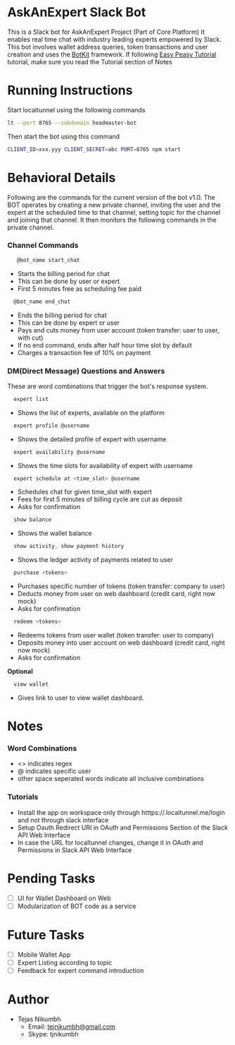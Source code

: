 # AskAnExpert Slack Bot
This is a Slack bot for AskAnExpert Project (Part of Core Platform) It enables real time chat with industry leading experts empowered by Slack. This bot involves wallet address queries, token transactions and user creation and uses the [BotKit](https://github.com/howdyai/botkit) framework. If following [Easy Peasy Tutorial](https://api.slack.com/tutorials/easy-peasy-bots) tutorial, make sure you read the Tutorial section of Notes

# Running Instructions
Start localtunnel using the following commands
```bash
lt --port 8765 --subdomain headmaster-bot
```


Then start the bot using this command
```bash
CLIENT_ID=xxx.yyy CLIENT_SECRET=abc PORT=8765 npm start
```

# Behavioral Details
Following are the commands for the current version of the bot v1.0. The BOT operates by creating a new private channel, inviting the user and the expert at the scheduled time to that channel, setting topic for the channel and joining that channel. It then monitors the following commands in the private channel.

### Channel Commands
```javascript
   @bot_name start_chat
```
  - Starts the billing period for chat
  - This can be done by user or expert
  - First 5 minutes free as scheduling fee paid

```javascript
  @bot_name end_chat
```
  - Ends the billing period for chat
  - This can be done by expert or user
  - Pays and cuts money from user account (token transfer: user to user, with cut)
  - If no end command, ends after half hour time slot by default
  - Charges a transaction fee of 10% on payment

### DM(Direct Message) Questions and Answers
These are word combinations that trigger the bot's response system.

```javascript
  expert list
```
- Shows the list of experts, available on the platform
```javascript
  expert profile @username
```
- Shows the detailed profile of expert with username

```javascript
  expert availability @username
```
- Shows the time slots for availability of expert with username

```javascript
  expert schedule at <time_slot> @username
```
- Schedules chat for given time_slot with expert
- Fees for first 5 minutes of billing cycle are cut as deposit
- Asks for confirmation

```javascript
  show balance
```
- Shows the wallet balance

```javascript
  show activity, show payment history
```
- Shows the ledger activity of payments related to user

```javascript
  purchase <tokens>
```
- Purchases specific number of tokens (token transfer: company to user)
- Deducts money from user on web dashboard (credit card, right now mock)
- Asks for confirmation

```javascript
  redeem <tokens>
```
- Redeems tokens from user wallet (token transfer: user to company)
- Deposits money into user account on web dashboard (credit card, right now mock)
- Asks for confirmation

**Optional**
```javascript
  view wallet
```
- Gives link to user to view wallet dashboard.

# Notes
### Word Combinations
- <> indicates regex
- @ indicates specific user
- other space seperated words indicate all inclusive combinations

### Tutorials
- Install the app on workspace only through htttps://<app-name>.localtunnel.me/login and not through slack interface
- Setup Oauth Redirect URI in OAuth and Permissions Section of the Slack API Web Interface
- In case the URL for localtunnel changes, change it in OAuth and Permissions in Slack API Web Interface

# Pending Tasks
- [ ] UI for Wallet Dashboard on Web
- [ ] Modularization of BOT code as a service

# Future Tasks
- [ ] Mobile Wallet App
- [ ] Expert Listing according to topic
- [ ] Feedback for expert command introduction

# Author
- Tejas Nikumbh
  - Email: tejnikumbh@gmail.com
  - Skype: tjnikumbh
